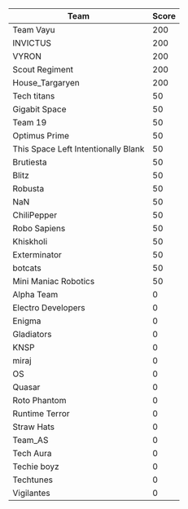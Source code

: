 |Team|Score|
|---|---|
|Team Vayu|200|
|INVICTUS|200|
|VYRON|200|
|Scout Regiment|200|
|House_Targaryen|200|
|Tech titans|50|
|Gigabit Space|50|
|Team 19|50|
|Optimus Prime|50|
|This Space Left Intentionally Blank|50|
|Brutiesta|50|
|Blitz|50|
|Robusta|50|
|NaN|50|
|ChiliPepper|50|
|Robo Sapiens|50|
|Khiskholi|50|
|Exterminator|50|
|botcats|50|
|Mini Maniac Robotics|50|
|Alpha Team|0|
|Electro Developers|0|
|Enigma|0|
|Gladiators|0|
|KNSP|0|
|miraj|0|
|OS|0|
|Quasar|0|
|Roto Phantom|0|
|Runtime Terror|0|
|Straw Hats|0|
|Team_AS|0|
|Tech Aura|0|
|Techie boyz|0|
|Techtunes|0|
|Vigilantes|0|
